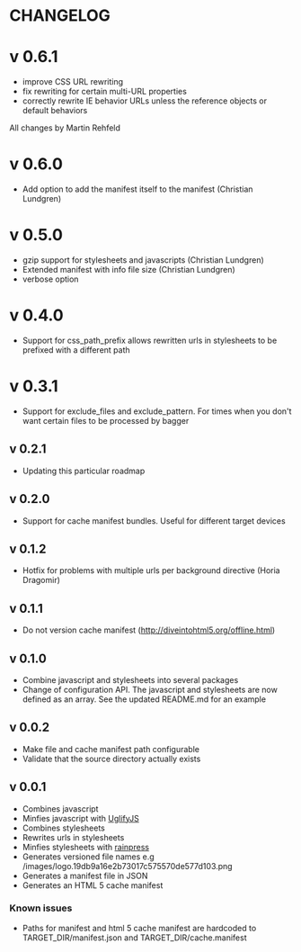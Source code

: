 # CHANGELOG

# v 0.6.1

  * improve CSS URL rewriting
  * fix rewriting for certain multi-URL properties
  * correctly rewrite IE behavior URLs unless the reference objects or default behaviors

  All changes by Martin Rehfeld

# v 0.6.0
  * Add option to add the manifest itself to the manifest (Christian
    Lundgren)

# v 0.5.0
  
  * gzip support for stylesheets and javascripts (Christian Lundgren)
  * Extended manifest with info file size (Christian Lundgren)
  * verbose option

# v 0.4.0

  * Support for css_path_prefix allows rewritten urls in stylesheets to
    be prefixed with a different path

# v 0.3.1

 * Support for exclude_files and exclude_pattern. For times when you
   don't want certain files to be processed by bagger

## v 0.2.1

 * Updating this particular roadmap

## v 0.2.0

* Support for cache manifest bundles. Useful for different target
  devices

## v 0.1.2

* Hotfix for problems with multiple urls per background directive (Horia Dragomir)

## v 0.1.1

* Do not version cache manifest (http://diveintohtml5.org/offline.html)

## v 0.1.0

* Combine javascript and stylesheets into several packages
* Change of configuration API. The javascript and stylesheets are now
  defined as an array. See the updated README.md for an example

## v 0.0.2

* Make file and cache manifest path configurable
* Validate that the source directory actually exists

## v 0.0.1

* Combines javascript
* Minfies javascript with [UglifyJS](https://github.com/mishoo/UglifyJS)
* Combines stylesheets
* Rewrites urls in stylesheets
* Minfies stylesheets with [rainpress](https://rubygems.org/gems/rainpress)
* Generates versioned file names e.g /images/logo.19db9a16e2b73017c575570de577d103.png
* Generates a manifest file in JSON
* Generates an HTML 5 cache manifest

### Known issues

* Paths for manifest and html 5 cache manifest are hardcoded to TARGET_DIR/manifest.json and TARGET_DIR/cache.manifest
